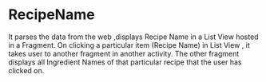 # RecipeName
It parses the data from the web ,displays Recipe Name in a List View hosted in a Fragment.
On clicking a particular item (Recipe Name) in List View , it  takes user to another fragment in another activity. 
The other  fragment displays all Ingredient Names of that particular recipe that the user has clicked on. 
